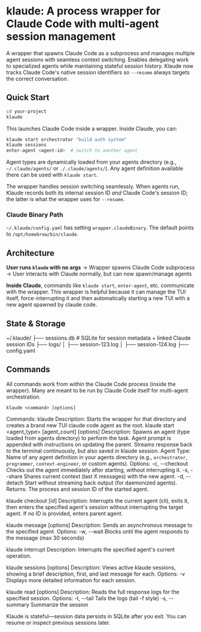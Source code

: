 # klaude: A process wrapper for Claude Code with multi-agent session management

A wrapper that spawns Claude Code as a subprocess and manages multiple agent sessions with seamless context switching. Enables delegating work to specialized agents while maintaining stateful session history. Klaude now tracks Claude Code's native session identifiers so `--resume` always targets the correct conversation.

## Quick Start

```bash
cd your-project
klaude
```

This launches Claude Code inside a wrapper. Inside Claude, you can:

```bash
klaude start orchestrator "build auth system"
klaude sessions
enter-agent <agent-id>  # switch to another agent
```

Agent types are dynamically loaded from your agents directory (e.g., `~/.claude/agents/` or `./.claude/agents/`). Any agent definition available there can be used with `klaude start`.

The wrapper handles session switching seamlessly. When agents run, Klaude records both its internal session ID _and_ Claude Code's session ID; the latter is what the wrapper uses for `--resume`.

### Claude Binary Path

`~/.klaude/config.yaml` has setting `wrapper.claudeBinary`. The default points to `/opt/homebrew/bin/claude`.

## Architecture

**User runs `klaude` with no args** → Wrapper spawns Claude Code subprocess → User interacts with Claude normally, but can now spawn/manage agents

**Inside Claude**, commands like `klaude start`, `enter-agent`, etc. communicate with the wrapper. This wrapper is helpful because it can manage the TUI itself, force-interrupting it and then automatically starting a new TUI with a new agent spawned by claude code.

## State & Storage

~/.klaude/
  ├── sessions.db         # SQLite for session metadata + linked Claude session IDs
  ├── logs/
  │    ├── session-123.log
  │    ├── session-124.log
  ├── config.yaml

## Commands

All commands work from _within_ the Claude Code process (inside the wrapper). Many are meant to be run by Claude Code itself for multi-agent orchestration.

```
klaude <command> [options]
```

Commands:
  klaude
    Description: Starts the wrapper for that directory and creates a brand new TUI claude code agent as the root.
  klaude start <agent_type> <prompt> [agent_count] [options]
    Description: Spawns an agent (type loaded from agents directory) to perform the task. Agent prompt is appended with instructions on updating the parent. Streams response back to the terminal continuously, but also saved in klaude session.
    Agent Type: Name of any agent definition in your agents directory (e.g., `orchestrator`, `programmer`, `context-engineer`, or custom agents).
    Options:
      -c, --checkout  Checks out the agent immediately after starting, without interrupting it.
      -s, --share     Shares current context (last X messages) with the new agent.
      -d, --detach    Start without streaming back output (for daemonized agents).
    Returns: The process and session ID of the started agent.

  klaude checkout [id]
    Description: Interrupts the current agent (cli), exits it, then enters the specified agent's session without interrupting the target agent. If no ID is provided, enters parent agent.

  klaude message <id> <prompt> [options]
    Description: Sends an asynchronous message to the specified agent.
    Options:
      -w, --wait      Blocks until the agent responds to the message (max 30 seconds)

  klaude interrupt <id>
    Description: Interrupts the specified agent's current operation.

  klaude sessions [options]
    Description: Views active klaude sessions, showing a brief description, first, and last message for each.
    Options:
      -v              Displays more detailed information for each session.

  klaude read <id> [options]
    Description: Reads the full response logs for the specified session.
    Options:
      -t, --tail      Tails the logs (tail -f style)
      -s, --summary   Summarize the session

Klaude is stateful—session data persists in SQLite after you exit. You can resume or inspect previous sessions later.